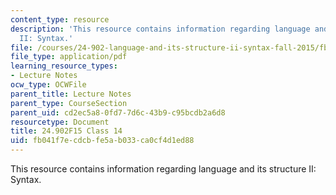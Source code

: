```yaml
---
content_type: resource
description: 'This resource contains information regarding language and its structure
  II: Syntax.'
file: /courses/24-902-language-and-its-structure-ii-syntax-fall-2015/fb041f7ecdcbfe5ab033ca0cf4d1ed88_MIT24_902F15_Class14.pdf
file_type: application/pdf
learning_resource_types:
- Lecture Notes
ocw_type: OCWFile
parent_title: Lecture Notes
parent_type: CourseSection
parent_uid: cd2ec5a8-0fd7-7d6c-43b9-c95bcdb2a6d8
resourcetype: Document
title: 24.902F15 Class 14
uid: fb041f7e-cdcb-fe5a-b033-ca0cf4d1ed88
---
```

This resource contains information regarding language and its structure II: Syntax.

